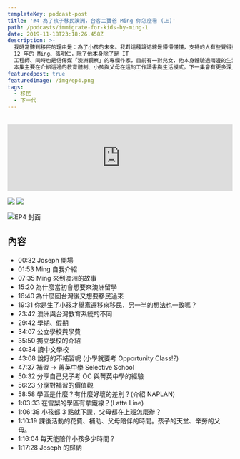 ```yaml
---
templateKey: podcast-post
title: '#4 為了孩子移民澳洲，台客二寶爸 Ming 你怎麼看 (上)'
path: /podcasts/immigrate-for-kids-by-ming-1
date: 2019-11-18T23:18:26.458Z
description: >-
  我時常聽到移民的理由是：為了小孩的未來。我對這種論述總是懵懵懂懂，支持的人有些覺得亞洲的生活壓力過大、競爭過高，或者是填鴨式教育都讓小孩不快樂。而反對意見，像是國外的中文跟數理能力很差、缺少競爭或是覺得西方自我主義、兩性開放令人擔憂。我也在去年剛成為了爸爸，常常跟老婆討論到這個的問題：我們的女兒究竟什麼時候在哪邊會對他比較好？在收聽的你是否也是父母親？或者是計畫在不久的將來成為父母親的人呢？今天邀請的來賓是在澳洲已經
  12 年的 Ming、張明仁，除了他本身除了是 IT
  工程師、同時也是信傳媒「澳洲觀察」的專欄作家，目前有一對兒女，他本身體驗過兩邊的生活與教育環境，讓我們來深入聊聊這個主題。
  本集主要在介紹這邊的教育體制、小孩與父母在這的工作讀書與生活模式。下一集會有更多深入的議題（例如讓小孩建立與台灣的聯繫、小孩本身是否會想到台灣受教育）
featuredpost: true
featuredimage: /img/ep4.png
tags:
  - 移民
  - 下一代
---
```

<br/>
<iframe src="https://www.listennotes.com/embedded/e/b2f964cbb75c4b72a017a34d6588ef6d/" height="150px" width="100%" style="width: 1px; min-width: 100%;" frameborder="0" scrolling="no"></iframe>

[![](/img/apple_badge.svg)](https://podcasts.apple.com/us/podcast/4-%E7%82%BA%E4%BA%86%E5%AD%A9%E5%AD%90%E7%A7%BB%E6%B0%91%E6%BE%B3%E6%B4%B2-%E5%8F%B0%E5%AE%A2%E4%BA%8C%E5%AF%B6%E7%88%B8-ming-%E4%BD%A0%E6%80%8E%E9%BA%BC%E7%9C%8B-%E4%B8%8A/id1479619488?i=1000457268761) [![](/img/spotify-badge-165x40.svg)](https://open.spotify.com/episode/6snnbjBgCB90WRWdLTrDUt)

![EP4 封面](/img/ep4.png 'EP4 為了孩子移民澳洲，二寶爸 Ming 你怎麼看 (上)')

## 內容

- 00:32 Joseph 開場
- 01:53 Ming 自我介紹
- 07:35 Ming 來到澳洲的故事
- 15:20 為什麼當初會想要來澳洲留學
- 16:40 為什麼回台灣後又想要移民過來
- 19:31 你是生了小孩才舉家遷移來移民，另一半的想法也一致嗎？
- 23:42 澳洲與台灣教育系統的不同
- 29:42 學期、假期
- 34:07 公立學校與學費
- 35:50 獨立學校的介紹
- 40:34 讀中文學校
- 43:08 說好的不補習呢 (小學就要考 Opportunity Class!?)
- 47:37 補習 → 菁英中學 Selective School
- 50:32 分享自己兒子考 OC 與菁英中學的經驗
- 56:23 分享對補習的價值觀
- 58:58 學區是什麼？有什麼好壞的差別？(介紹 NAPLAN)
- 1:03:33 在雪梨的學區有拿鐵線？(Latte Line)
- 1:06:38 小孩都 3 點就下課，父母都在上班怎麼辦？
- 1:10:19 課後活動的花費、補助、父母陪伴的時間。孩子的天堂、辛勞的父母。
- 1:16:04 每天能陪伴小孩多少時間？
- 1:17:28 Joseph 的歸納
